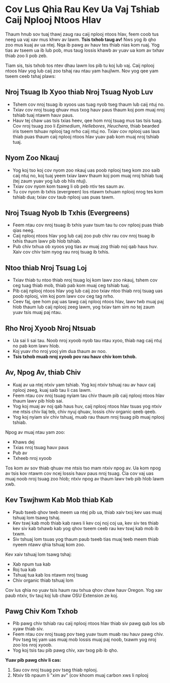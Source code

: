 # Cov Lus Qhia Rau Kev Ua Vaj Tshiab Caij Nplooj Ntoos Hlav

Thaum hnub sov tuaj thawj zaug rau caij nplooj ntoos hlav, feem coob tus neeg ua vaj xav mus khwv av lawm. **Tsis txhob taug av!** Nws yog ib qho zoo mus kuaj av ua ntej. Nqa ib pawg av hauv tes thiab nias kom ruaj. Yog tias av tseem ua ib lub pob, mus taug lossis khawb av yuav ua kom av txhav thiab zoo li pob zeb.

Tiam sis, tsis txhob tos ntev dhau lawm los pib tu koj lub vaj. Caij nplooj ntoos hlav yog lub caij zoo tshaj rau ntau yam haujlwm. Nov yog qee yam tseem ceeb tshaj plaws:

## Nroj Tsuag Ib Xyoo thiab Nroj Tsuag Nyob Luv

- Tshem cov nroj tsuag ib xyoos uas tuag nyob tseg thaum lub caij ntuj no.
- Txiav cov nroj tsuag qhuav mus txog hauv paus thaum koj pom muaj nroj tshiab tuaj ntawm hauv paus.
- Hauv tej chaw uas tsis txias heev, qee hom nroj tsuag mus tas tsis tuag. Cov nroj tsuag zoo li *Epimedium*, *Hellebores*, *Heuchera*, thiab bearded iris tseem tshuav nplooj tag nrho caij ntuj no. Txiav cov nplooj uas laus thiab puas thaum caij nplooj ntoos hlav yuav pab kom muaj nroj tshiab tuaj.

## Nyom Zoo Nkauj

- Yog koj tso koj cov nyom zoo nkauj uas poob nplooj tseg kom zoo saib caij ntuj no, koj tuaj yeem txiav lawv thaum koj pom muaj nroj tshiab tuaj (tej zaum yuav yog lub ob hlis ntuj).
- Txiav cov nyom kom tsawg li ob peb ntiv tes saum av.
- Tu cov nyom ib txhis (evergreen) los ntawm txhuam nplooj nrog tes kom tshiab dua; txiav cov taub nplooj uas puas tawm.

## Nroj Tsuag Nyob Ib Txhis (Evergreens)

- Feem ntau cov nroj tsuag ib txhis yuav tsum tau tu cov nplooj puas thiab qias neeg.
- Caij nplooj ntoos hlav yog lub caij zoo pub chiv rau cov nroj tsuag ib txhis thaum lawv pib hlob tshiab.
- Pub chiv txhua ob xyoos yog tias av muaj zog thiab noj qab haus huv. Xaiv cov chiv tsim nyog rau nroj tsuag ib txhis.

## Ntoo thiab Nroj Tsuag Loj

- Txiav thiab tu ntoo thiab nroj tsuag loj kom lawv zoo nkauj, tshem cov ceg tuag thiab mob, thiab pab kom muaj ceg tshiab tuaj.
- Pib caij nplooj ntoos hlav yog lub caij zoo txiav ntoo thiab nroj tsuag uas poob nplooj, vim koj pom lawv cov ceg tag nrho.
- Ceev faj, qee hom paj uas tawg caij nplooj ntoos hlav, lawv twb muaj paj hlob thaum lub caij nplooj zeeg lawm, yog txiav tam sim no tej zaum yuav tsis muaj paj ntau.

## Rho Nroj Xyoob Nroj Ntsuab

- Ua sai li sai tau. Noob nroj xyoob nyob tau ntau xyoo, thiab nag caij ntuj no pab kom lawv hlob.
- Koj yuav rho nroj yooj yim dua thaum av noo.
- **Tsis txhob muab nroj xyoob pov rau hauv chiv kom txhob.**

## Av, Npog Av, thiab Chiv

- Kuaj av ua ntej ntxiv yam tshiab. Yog koj ntxiv tshuaj rau av hauv caij nplooj zeeg, kuaj saib tau li cas lawm.
- Feem ntau cov nroj tsuag nyiam tau chiv thaum pib caij nplooj ntoos hlav thaum lawv pib hlob sai.
- Yog koj muaj av noj qab haus huv, caij nplooj ntoos hlav tsuas yog ntxiv me ntsis chiv liaj teb, chiv nyuj qhuav, lossis chiv organic qeeb qeeb.
- Yog koj nyiam siv chiv tshuaj, muab rau thaum nroj tsuag pib muaj nplooj tshiab.

Npog av muaj ntau yam zoo:
- Khaws dej
- Txias nroj tsuag hauv paus
- Pub av
- Txheeb nroj xyoob

Tos kom av sov thiab qhuav me ntsis tso mam ntxiv npog av. Ua kom npog av tsis kov ntawm cov ncej lossis hauv paus nroj tsuag. Cia cov vaj uas muaj noob nroj tsuag zoo hlob; ntxiv npog av thaum lawv twb pib hlob lawm xwb.

## Kev Tswjhwm Kab Mob thiab Kab

- Paub tseeb qhov teeb meem ua ntej pib ua, thiab xaiv txoj kev uas muaj tshuaj lom tsawg tshaj.
- Kev tswj kab mob thiab kab raws li kev coj noj coj ua, kev siv tes thiab kev siv kab txhawb kab yog qhov tseem ceeb rau kev tswj kab mob ib txwm.
- Siv tshuaj lom tsuas yog thaum paub tseeb tias muaj teeb meem thiab nyeem ntawv qhia tshuaj kom zoo.

Kev xaiv tshuaj lom tsawg tshaj:
- Xab npum tua kab
- Roj tua kab
- Tshuaj tua kab los ntawm nroj tsuag
- Chiv organic thiab tshuaj lom

Cov lus qhia no yuav tsis haum rau txhua qhov chaw hauv Oregon. Yog xav paub ntxiv, tiv tauj koj lub chaw OSU Extension ze koj.

## Pawg Chiv Kom Txhob

- Pib pawg chiv tshiab rau caij nplooj ntoos hlav thiab siv pawg qub los sib xyaw thiab siv.
- Feem ntau cov nroj tsuag pov tseg yuav tsum muab rau hauv pawg chiv. Pov tseg tej yam uas muaj mob lossis muaj paj noob, txawm yog nroj zoo los nroj xyoob.
- Yog koj tsis tau pib pawg chiv, xav txog pib ib qho.

**Yuav pib pawg chiv li cas:**
1. Sau cov nroj tsuag pov tseg thiab nplooj.
2. Ntxiv tib npaum li "xim av" (cov khoom muaj carbon xws li nplooj